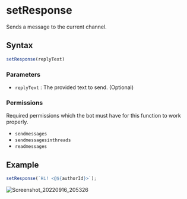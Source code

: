 # setResponse
Sends a message to the current channel.

## Syntax
```js
setResponse(replyText)
```

### Parameters
- `replyText` : The provided text to send. (Optional)

### Permissions
Required permissions which the bot must have for this function to work properly.
- `sendmessages`
- `sendmessagesinthreads`
- `readmessages`

## Example
```js
setResponse(`Hi! <@${authorId}>`);
```

![Screenshot_20220916_205326](https://user-images.githubusercontent.com/95774950/190676703-2caf1838-0de1-4dc5-9d2d-85b7c9dc5dc1.png)
